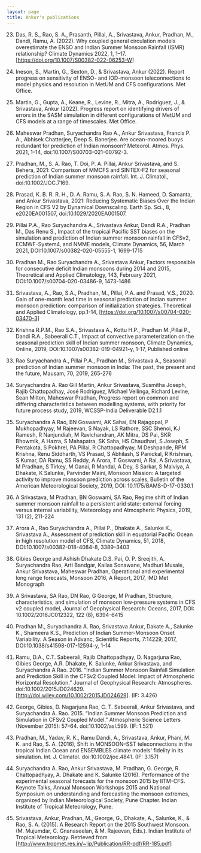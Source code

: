 ```yaml
---
layout: page
title: Ankur's publications
---
```


23. Das, R. S., Rao, S. A., Prasanth, Pillai, A., Srivastava, Ankur, Pradhan, M., Dandi, Ramu, A. (2022). Why coupled general circulation models overestimate the ENSO and Indian Summer Monsoon Rainfall (ISMR) relationship? Climate Dynamics 2022, 1, 1–17. [https://doi.org/10.1007/S00382-022-06253-W]

22. Ineson, S., Martin, G., Sexton, D., & Srivastava, Ankur (2022). Report progress on sensitivity of ENSO- and IOD-monsoon teleconnections to model physics and resolution in MetUM and CFS configurations. Met Office.

21. Martin, G., Gupta, A., Keane, R., Levine, R., Mitra, A., Rodriguez, J., & Srivastava, Ankur (2022). Progress report on identifying drivers of errors in the SASM simulation in different configurations of MetUM and CFS models at a range of timescales. Met Office.

20. Maheswar Pradhan, Suryachandra Rao A., Ankur Srivastava, Francis P. A., Abhisek Chatterjee, Deep S. Banerjee. Are ocean-moored buoys redundant for prediction of Indian monsoon? Meteorol. Atmos. Phys. 2021, 1–14, doi:10.1007/S00703-021-00792-3.

19. Pradhan, M., S. A. Rao, T. Doi, P. A. Pillai, Ankur Srivastava, and S. Behera, 2021: Comparison of MMCFS and SINTEX-F2 for seasonal prediction of Indian summer monsoon rainfall. Int. J. Climatol., doi:10.1002/JOC.7169.

18. Prasad, K. B. R. R. H., D. A. Ramu, S. A. Rao, S. N. Hameed, D. Samanta, and Ankur Srivastava, 2021: Reducing Systematic Biases Over the Indian Region in CFS V2 by Dynamical Downscaling. Earth Sp. Sci., 8, e2020EA001507, doi:10.1029/2020EA001507.

17. Pillai P.A., Rao Suryachandra A., Srivastava Ankur, Dandi R.A., Pradhan M., Das Renu S., Impact of the tropical Pacific SST biases on the simulation and prediction of Indian summer monsoon rainfall in CFSv2, ECMWF-System4, and NMME models, Climate Dynamics, 56, March 2021, DOI:10.1007/s00382-020-05555-1, 1699-1715

16. Pradhan M., Rao Suryachandra A., Srivastava Ankur, Factors responsible for consecutive deficit Indian monsoons during 2014 and 2015, Theoretical and Applied Climatology, 143, February 2021, DOI:10.1007/s00704-020-03486-9, 1473-1486

15. Srivastava, A., Rao, S.A., Pradhan, M., Pillai, P.A. and Prasad, V.S., 2020. Gain of one-month lead time in seasonal prediction of Indian summer monsoon prediction: comparison of initialization strategies. Theoretical and Applied Climatology, pp.1-14, [https://doi.org/10.1007/s00704-020-03470-3]

14. Krishna R.P.M., Rao S.A., Srivastava A., Kottu H.P., Pradhan M.,Pillai P., Dandi R.A., Sabeerali C.T., Impact of convective parameterization on the seasonal prediction skill of Indian summer monsoon, Climate Dynamics, Online, 2019, DOI:10.1007/s00382-019-04921-y, 1-17, Published online

13. Rao Suryachandra A., Pillai P.A., Pradhan M., Srivastava A., Seasonal prediction of Indian summer monsoon in India: The past, the present and the future, Mausam, 70, 2019, 265-276

12. Suryachandra A. Rao Gill Martin, Ankur Srivastava, Susmitha Joseph, Rajib Chattopadhay, José Rodriguez, Michael Vellinga, Richard Levine, Sean Milton, Maheswar Pradhan, Progress report on common and differing characteristics between modelling systems, with priority for future process study, 2019, WCSSP-India Deliverable D2.1.1

11. Suryachandra A Rao, BN Goswami, AK Sahai, EN Rajagopal, P Mukhopadhyay, M Rajeevan, S Nayak, LS Rathore, SSC Shenoi, KJ Ramesh, R Nanjundiah, M Ravichandran, AK Mitra, DS Pai, SKR Bhowmik, A Hazra, S Mahapatra, SK Saha, HS Chaudhari, S Joseph, S Pentakota, S Pokhrel, PA Pillai, R Chattopadhyay, M Deshpande, RPM Krishna, Renu Siddharth, VS Prasad, S Abhilash, S Panickal, R Krishnan, S Kumar, DA Ramu, SS Reddy, A Arora, T Goswami, A Rai, A Srivastava, M Pradhan, S Tirkey, M Ganai, R Mandal, A Dey, S Sarkar, S Malviya, A Dhakate, K Salunke, Parvinder Maini, Monsoon Mission: A targeted activity to improve monsoon prediction across scales, Bulletin of the American Meteorological Society, 2019, DOI: 10.1175/BAMS-D-17-0330.1

10. A Srivastava, M Pradhan, BN Goswami, SA Rao, Regime shift of Indian summer monsoon rainfall to a persistent arid state: external forcing versus internal variability, Meteorology and Atmospheric Physics, 2019, 131 (2), 211-224

9. Arora A., Rao Suryachandra A., Pillai P., Dhakate A., Salunke K., Srivastava A., Assessment of prediction skill in equatorial Pacific Ocean in high resolution model of CFS, Climate Dynamics, 51, 2018, DOI:10.1007/s00382-018-4084-8, 3389–3403

8. Gibies George and Ashish Dhakate D.S. Pai, O. P. Sreejith, A. Suryachandra Rao, Arti Bandgar, Kailas Sonawane, Madhuri Musale, Ankur Srivastava, Maheswar Pradhan, Operational and experimental long range forecasts, Monsoon 2016, A Report, 2017, IMD Met Monograph

7. A Srivastava, SA Rao, DN Rao, G George, M Pradhan, Structure, characteristics, and simulation of monsoon low‐pressure systems in CFS v2 coupled model, Journal of Geophysical Research: Oceans, 2017, DOI: 10.1002/2016JC012322, 122 (8), 6394-6415

6. Pradhan M., Suryachandra A. Rao, Srivastava Ankur, Dakate A., Salunke K., Shameera K.S., Prediction of Indian Summer-Monsoon Onset Variability: A Season in Advanc, Scientific Reports, 7:14229, 2017, DOI:10.1038/s41598-017-12594-y, 1-14

5. Ramu, D.A., C.T. Sabeerali, Rajib Chattopadhyay, D. Nagarjuna Rao, Gibies George, A.R. Dhakate, K. Salunke, Ankur Srivastava, and Suryachandra A Rao. 2016. “Indian Summer Monsoon Rainfall Simulation and Prediction Skill in the CFSv2 Coupled Model: Impact of Atmospheric Horizontal Resolution.” Journal of Geophysical Research: Atmospheres. doi:10.1002/2015JD024629. [http://doi.wiley.com/10.1002/2015JD024629]. (IF: 3.426)

4. George, Gibies, D. Nagarjuna Rao, C. T. Sabeerali, Ankur Srivastava, and Suryachandra A. Rao. 2015. “Indian Summer Monsoon Prediction and Simulation in CFSv2 Coupled Model.” Atmospheric Science Letters (November 2015): 57–64. doi:10.1002/asl.599. (IF: 1.521)

3. Pradhan, M., Yadav, R. K., Ramu Dandi, A., Srivastava, Ankur, Phani, M. K. and Rao, S. A. (2016), Shift in MONSOON–SST teleconnections in the tropical Indian Ocean and ENSEMBLES climate models' fidelity in its simulation. Int. J. Climatol. doi:10.1002/joc.4841. (IF: 3.157)

2. Suryachandra A. Rao, Ankur Srivastava, M. Pradhan, G. George, R. Chattopadhyay, A. Dhakate and K. Salunke (2016). Performance of the experimental seasonal forecasts for the monsoon 2015 by IITM-CFS. Keynote Talks, Annual Monsoon Workshops 2015 and National Symposium on understanding and forecasting the monsoon extremes, organized by Indian Meteorological Society, Pune Chapter. Indian Institute of Tropical Meteorology, Pune.

1. Srivastava, Ankur, Pradhan, M., George, G., Dhakate, A., Salunke, K., & Rao, S. A. (2015). A Research Report on the 2015 Southwest Monsoon. (M. Mujumdar, C. Gnanaseelan, & M. Rajeevan, Eds.). Indian Institute of Tropical Meteorology. Retrieved from [http://www.tropmet.res.in/~lip/Publication/RR-pdf/RR-185.pdf]